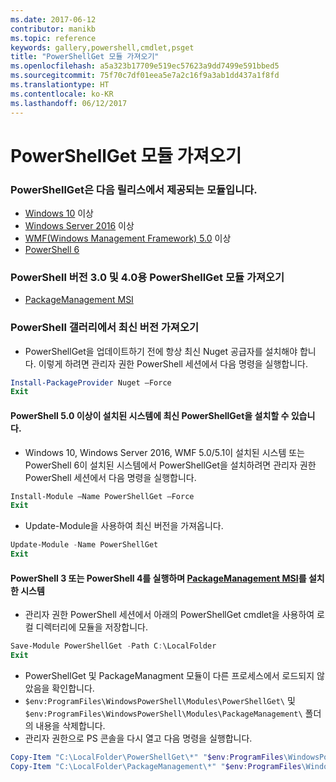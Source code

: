 ```yaml
---
ms.date: 2017-06-12
contributor: manikb
ms.topic: reference
keywords: gallery,powershell,cmdlet,psget
title: "PowerShellGet 모듈 가져오기"
ms.openlocfilehash: a5a323b17709e519ec57623a9dd7499e591bbed5
ms.sourcegitcommit: 75f70c7df01eea5e7a2c16f9a3ab1dd437a1f8fd
ms.translationtype: HT
ms.contentlocale: ko-KR
ms.lasthandoff: 06/12/2017
---
```

<a name="get-powershellget-module"></a>PowerShellGet 모듈 가져오기
========================

### <a name="powershellget-is-an-in-box-module-in-the-following-releases"></a>PowerShellGet은 다음 릴리스에서 제공되는 모듈입니다.
- [Windows 10](https://www.microsoft.com/en-us/windows/get-windows-10) 이상
- [Windows Server 2016](https://technet.microsoft.com/en-us/windows-server-docs/get-started/windows-server-2016) 이상
- [WMF(Windows Management Framework) 5.0](https://www.microsoft.com/en-us/download/details.aspx?id=50395) 이상
- [PowerShell 6](https://github.com/PowerShell/PowerShell/releases)

### <a name="get-powershellget-module-for-powershell-versions-30-and-40"></a>PowerShell 버전 3.0 및 4.0용 PowerShellGet 모듈 가져오기
- [PackageManagement MSI](http://go.microsoft.com/fwlink/?LinkID=746217&clcid=0x409) 

### <a name="get-the-latest-version-from-powershell-gallery"></a>PowerShell 갤러리에서 최신 버전 가져오기

- PowerShellGet을 업데이트하기 전에 항상 최신 Nuget 공급자를 설치해야 합니다. 이렇게 하려면 관리자 권한 PowerShell 세션에서 다음 명령을 실행합니다.
```powershell
Install-PackageProvider Nuget –Force
Exit
```

#### <a name="for-systems-with-powershell-50-or-newer-you-can-install-the-latest-powershellget"></a>PowerShell 5.0 이상이 설치된 시스템에 최신 PowerShellGet을 설치할 수 있습니다. 
- Windows 10, Windows Server 2016, WMF 5.0/5.1이 설치된 시스템 또는 PowerShell 6이 설치된 시스템에서 PowerShellGet을 설치하려면 관리자 권한 PowerShell 세션에서 다음 명령을 실행합니다.
```powershell
Install-Module –Name PowerShellGet –Force
Exit
```

- Update-Module을 사용하여 최신 버전을 가져옵니다.
```powershell
Update-Module -Name PowerShellGet
Exit
```

#### <a name="for-systems-running-powershell-3-or-powershell-4-that-have-installed-the-packagemanagement-msihttpgomicrosoftcomfwlinklinkid746217clcid0x409"></a>PowerShell 3 또는 PowerShell 4를 실행하며 [PackageManagement MSI](http://go.microsoft.com/fwlink/?LinkID=746217&clcid=0x409)를 설치한 시스템

- 관리자 권한 PowerShell 세션에서 아래의 PowerShellGet cmdlet을 사용하여 로컬 디렉터리에 모듈을 저장합니다.

```powershell
Save-Module PowerShellGet -Path C:\LocalFolder
Exit
```

- PowerShellGet 및 PackageManagment 모듈이 다른 프로세스에서 로드되지 않았음을 확인합니다.
- `$env:ProgramFiles\WindowsPowerShell\Modules\PowerShellGet\` 및 `$env:ProgramFiles\WindowsPowerShell\Modules\PackageManagement\` 폴더의 내용을 삭제합니다.
- 관리자 권한으로 PS 콘솔을 다시 열고 다음 명령을 실행합니다.

```powershell
Copy-Item "C:\LocalFolder\PowerShellGet\*" "$env:ProgramFiles\WindowsPowerShell\Modules\PowerShellGet\" -Recurse -Force
Copy-Item "C:\LocalFolder\PackageManagement\*" "$env:ProgramFiles\WindowsPowerShell\Modules\PackageManagement\" -Recurse -Force